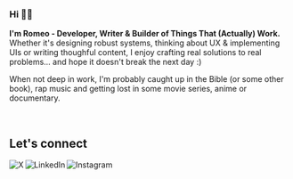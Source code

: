 ### Hi 👋🏿

<b>I'm Romeo - Developer, Writer & Builder of Things That (Actually) Work.</b> <!--I run Duowork, a software agency in Abuja, Nigeria helping businesses scale with clear thinking and reliable code. --> Whether it's designing robust systems, thinking about UX & implementing UIs or writing thoughful content, I enjoy crafting real solutions to real problems... and hope it doesn't break the next day :)

When not deep in work, I'm probably caught up in the Bible (or some other book), rap music and getting lost in some movie series, anime or documentary.

<br>

## Let's connect

[<img align="left" alt="X" src="https://img.shields.io/badge/%40_romeopeter-0d1116?logo=X&color=000" />](https://x.com/_romeopeter)
[<img align="left" alt="LinkedIn" src="https://img.shields.io/badge/romeo_peter-0d1116?logo=linkedin&color=0d1116" />](https://www.linkedin.com/in/romeo-peter/)
[<img align="left" alt="Instagram" src="https://img.shields.io/badge/%40_romeopeter-0d1116?logo=instagram&logoColor=fff&color=0d1116">](https://www.instagram.com/_romeopeter/)
